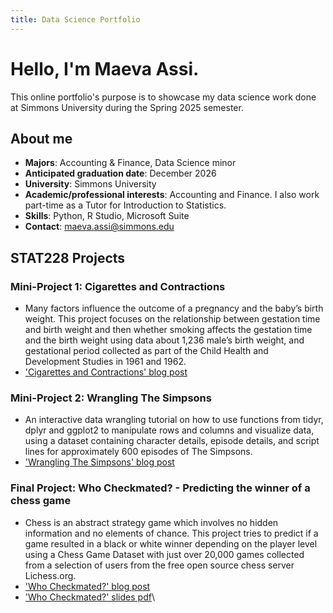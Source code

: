 ```yaml
---
title: Data Science Portfolio
---
```


# Hello, I'm **Maeva Assi**.
This online portfolio's purpose is to showcase my data science work done at Simmons University during the Spring 2025 semester.

## About me
- **Majors**: Accounting & Finance, Data Science minor
- **Anticipated graduation date**: December 2026
- **University**: Simmons University
- **Academic/professional interests**: Accounting and Finance. I also work part-time as a Tutor for Introduction to Statistics.
- **Skills**: Python, R Studio, Microsoft Suite
- **Contact**: maeva.assi@simmons.edu


## STAT228 Projects
### Mini-Project 1: Cigarettes and Contractions
  - Many factors influence the outcome of a pregnancy and the baby’s birth weight. This project focuses on the relationship between gestation time and birth weight and then whether smoking affects the gestation time and the birth weight using data about 1,236 male’s birth weight, and gestational period collected as part of the Child Health and Development Studies in 1961 and 1962.
  - ['Cigarettes and Contractions' blog post](https://maevassi.github.io/mini-project1/maeva_assi_cigarettes_and_contractions.html)

### Mini-Project 2: Wrangling The Simpsons
  - An interactive data wrangling tutorial on how to use functions from tidyr, dplyr and ggplot2 to manipulate rows and columns and visualize data, using a dataset containing character details, episode details, and script lines for approximately 600 episodes of The Simpsons.
  - ['Wrangling The Simpsons' blog post](https://maevassi.github.io/mini-project2/maeva_assi_wrangling_the_simpsons.html)

### Final Project: Who Checkmated? - Predicting the winner of a chess game
  - Chess is an abstract strategy game which involves no hidden information and no elements of chance. This project tries to predict if a game resulted in a black or white winner depending on the player level using a Chess Game Dataset with just over 20,000 games collected from a selection of users from the free open source chess server Lichess.org.
  - ['Who Checkmated?' blog post](https://maevassi.github.io/final-project/maeva_assi_who_checkmated.html)
  - ['Who Checkmated?' slides pdf](https://maevassi.github.io/final-project/who_wheckmated_slides.pdf)\
